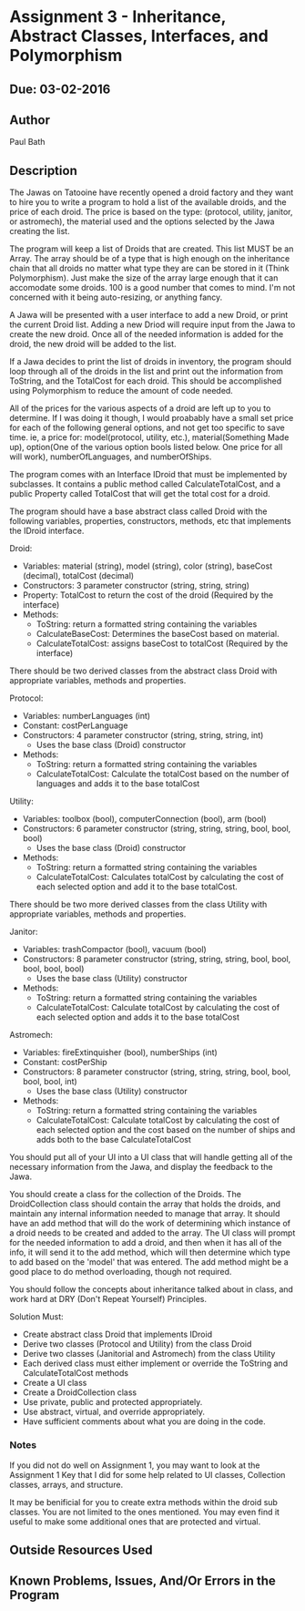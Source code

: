 # Assignment 3 - Inheritance, Abstract Classes, Interfaces, and Polymorphism
## Due: 03-02-2016

## Author
Paul Bath



## Description

The Jawas on Tatooine have recently opened a droid factory and they want to hire you to write a program to hold a list of the available droids, and the price of each droid. The price is based on the type: (protocol, utility, janitor, or astromech), the material used and the options selected by the Jawa creating the list.

The program will keep a list of Droids that are created. This list MUST be an Array. The array should be of a type that is high enough on the inheritance chain that all droids no matter what type they are can be stored in it (Think Polymorphism). Just make the size of the array large enough that it can accomodate some droids. 100 is a good number that comes to mind. I'm not concerned with it being auto-resizing, or anything fancy.

A Jawa will be presented with a user interface to add a new Droid, or print the current Droid list. Adding a new Driod will require input from the Jawa to create the new droid. Once all of the needed information is added for the droid, the new droid will be added to the list.

If a Jawa decides to print the list of droids in inventory, the program should loop through all of the droids in the list and print out the information from ToString, and the TotalCost for each droid. This should be accomplished using Polymorphism to reduce the amount of code needed.

All of the prices for the various aspects of a droid are left up to you to determine. If I was doing it though, I would proabably have a small set price for each of the following general options, and not get too specific to save time. ie, a price for: model(protocol, utility, etc.), material(Something Made up), option(One of the various option bools listed below. One price for all will work), numberOfLanguages, and numberOfShips.

The program comes with an Interface IDroid that must be implemented by subclasses. It contains a public method called CalculateTotalCost, and a public Property called TotalCost that will get the total cost for a droid.

The program should have a base abstract class called Droid with the following variables, properties, constructors, methods, etc that implements the IDroid interface.

Droid:
* Variables: material (string), model (string), color (string), baseCost (decimal), totalCost (decimal)
* Constructors: 3 parameter constructor (string, string, string)
* Property: TotalCost to return the cost of the droid (Required by the interface)
* Methods:
	* ToString: return a formatted string containing the variables
	* CalculateBaseCost: Determines the baseCost based on material.
	* CalculateTotalCost: assigns baseCost to totalCost (Required by the interface)

There should be two derived classes from the abstract class Droid with appropriate variables, methods and properties.

Protocol:
* Variables: numberLanguages (int)
* Constant: costPerLanguage
* Constructors: 4 parameter constructor (string, string, string, int)
	* Uses the base class (Droid) constructor
* Methods:
	* ToString: return a formatted string containing the variables
	* CalculateTotalCost: Calculate the totalCost based on the number of languages and adds it to the base totalCost

Utility:
* Variables: toolbox (bool), computerConnection (bool), arm (bool)
* Constructors: 6 parameter constructor (string, string, string, bool, bool, bool)
	* Uses the base class (Droid) constructor
* Methods:
	* ToString: return a formatted string containing the variables
	* CalculateTotalCost: Calculates totalCost by calculating the cost of each selected option and add it to the base totalCost.

There should be two more derived classes from the class Utility with appropriate variables, methods and properties.

Janitor:
* Variables: trashCompactor (bool), vacuum (bool)
* Constructors: 8 parameter constructor (string, string, string, bool, bool, bool, bool, bool)
	* Uses the base class (Utility) constructor
* Methods:
	* ToString: return a formatted string containing the variables
	* CalculateTotalCost: Calculate totalCost by calculating the cost of each selected option and adds it to the base totalCost

Astromech:
* Variables: fireExtinquisher (bool), numberShips (int)
* Constant: costPerShip
* Constructors: 8 parameter constructor (string, string, string, bool, bool, bool, bool, int)
	* Uses the base class (Utility) constructor
* Methods:
	* ToString: return a formatted string containing the variables
	* CalculateTotalCost: Calculate totalCost by calculating the cost of each selected option and the cost based on the number of ships and adds both to the base CalculateTotalCost

You should put all of your UI into a UI class that will handle getting all of the necessary information from the Jawa, and display the feedback to the Jawa.

You should create a class for the collection of the Droids. The DroidCollection class should contain the array that holds the droids, and maintain any internal information needed to manage that array. It should have an add method that will do the work of determining which instance of a droid needs to be created and added to the array. The UI class will prompt for the needed information to add a droid, and then when it has all of the info, it will send it to the add method, which will then determine which type to add based on the 'model' that was entered. The add method might be a good place to do method overloading, though not required.

You should follow the concepts about inheritance talked about in class, and work hard at DRY (Don't Repeat Yourself) Principles.

Solution Must:
* Create abstract class Droid that implements IDroid
* Derive two classes (Protocol and Utility) from the class Droid
* Derive two classes (Janitorial and Astromech) from the class Utility
* Each derived class must either implement or override the ToString and CalculateTotalCost methods
* Create a UI class
* Create a DroidCollection class
* Use private, public and protected appropriately.
* Use abstract, virtual, and override appropriately.
* Have sufficient comments about what you are doing in the code.

### Notes

If you did not do well on Assignment 1, you may want to look at the Assignment 1 Key that I did for some help related to UI classes, Collection classes, arrays, and structure.

It may be benificial for you to create extra methods within the droid sub classes. You are not limited to the ones mentioned. You may even find it useful to make some additional ones that are protected and virtual.

## Outside Resources Used



## Known Problems, Issues, And/Or Errors in the Program
